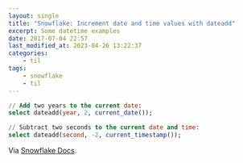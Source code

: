 ```yaml
---
layout: single
title: "Snowflake: Increment date and time values with dateadd"
excerpt: Some datetime examples
date: 2017-07-04 22:57
last_modified_at: 2023-04-26 13:22:37
categories:
    - til
tags:
    - snowflake
    - til
---
```


```sql
// Add two years to the current date:
select dateadd(year, 2, current_date());

// Subtract two seconds to the current date and time:
select dateadd(second, -2, current_timestamp());

```

Via [Snowflake Docs](https://docs.snowflake.net/manuals/user-guide/date-time-examples.html#incrementing-date-and-time-values).
